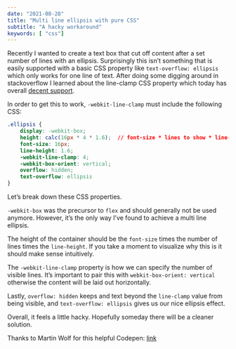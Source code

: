 ```yaml
---
date: "2021-08-28"
title: "Multi line ellipsis with pure CSS"
subtitle: "A hacky workaround"
keywords: [ "css"]
---
```


Recently I wanted to create a text box that cut off content after a set number of lines with an ellipsis. Surprisingly this isn’t something that is easily supported with a basic CSS property like `text-overflow: ellipsis` which only works for one line of text. After doing some digging around in stackoverflow I learned about the line-clamp CSS property which today has overall [decent support](https://caniuse.com/?search=line-clamp).

In order to get this to work, `-webkit-line-clamp` must include the following CSS:

```css
.ellipsis {
    display: -webkit-box;
    height: calc(16px * 4 * 1.6);  // font-size * lines to show * line-height
    font-size: 16px;
    line-height: 1.6;
    -webkit-line-clamp: 4;
    -webkit-box-orient: vertical;
    overflow: hidden;
    text-overflow: ellipsis
}
```

Let’s break down these CSS properties. 

`-webkit-box` was the precursor to `flex` and should generally not be used anymore. However, it’s the only way I’ve found to achieve a multi line ellipsis. 

The height of the container should be the `font-size` times the number of lines times the `line-height`. If you take a moment to visualize why this is it should make sense intuitively. 

The `-webkit-line-clamp` property is how we can specify the number of visible lines. It’s important to pair this with `webkit-box-orient: vertical` otherwise the content will be laid out horizontally. 

Lastly, `overflow: hidden` keeps and text beyond the `line-clamp` value from being visible, and `text-overflow: ellipsis` gives us our nice ellipsis effect. 

Overall, it feels a little hacky. Hopefully someday there will be a cleaner solution. 

Thanks to Martin Wolf for this helpful Codepen: [link](https://codepen.io/martinwolf/pen/qlFdp)
